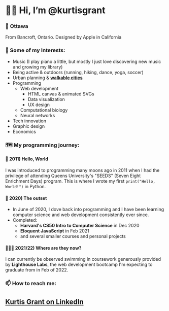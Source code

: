 # 👋🏼 Hi, I’m @kurtisgrant
### 📍 **Ottawa**
From Bancroft, Ontario. Designed by Apple in California
### 👀 Some of my Interests:
- Music (I play piano a little, but mostly I just love discovering new music and growing my library)
- Being active & outdoors (running, hiking, dance, yoga, soccer)
- Urban planning & [**walkable cities**](https://www.walkscore.com/)
- Programming
  - Web development
    - HTML canvas & animated SVGs
    - Data visualization
    - UX design
  - Computational biology
  - Neural networks
- Tech innovation
- Graphic design
- Economics

### 🗺 My programming journey:
#### 🌱 2011) Hello, World
I was introduced to programming many moons ago in 2011 when I had the privilege of attending Queens University's "SEEDS" (Seven Eight Enrichment Days) program. This is where I wrote my first `print("Hello, World!")` in Python.
####  🚢 2020) The outset
- In June of 2020, I dove back into programming and I have been learning computer science and web development consistently ever since.
- Completed: 
  - **Harvard's CS50 Intro to Computer Science** in Dec 2020
  - **Eloquent JavaScript** in Feb 2021
  - and several smaller courses and personal projects
 
#### 🧑🏻‍💻 2021/22) Where are they now?
I can currently be observed swimming in coursework generously provided by **Lighthouse Labs**, the web development bootcamp I'm expecting to graduate from in Feb of 2022. 
### 📫 How to reach me:
## [Kurtis Grant on LinkedIn](https://github.com/kurtisgrant)
